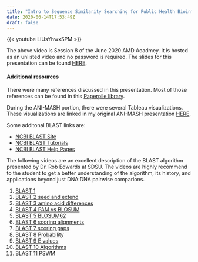 ```yaml
---
title: "Intro to Sequence Similarity Searching for Public Health Bioinformatics"
date: 2020-06-14T17:53:49Z
draft: false
---
```


{{< youtube LiUsYhwxSPM >}}

The above video is Session 8 of the June 2020 AMD Acadmey. It is hosted as an unlisted video and no password is required. The slides for this presentation can be found [HERE](https://storage.googleapis.com/staphb-resources/staphb-org-files/training-webinar-slides/Session-8_AMD_Academy.pdf).

#### Additional resources

There were many references discussed in this presentation. Most of those references can be found in this [Paperpile library](https://paperpile.com/shared/uSfhgd).

During the ANI-MASH portion, there were several Tableau visualizations. These visualizations are linked in my original ANI-MASH presentation [HERE](http://www.staphb.org/training/bacterial-id/).

Some additonal BLAST links are:
- [NCBI BLAST Site](https://blast.ncbi.nlm.nih.gov/Blast.cgi)
- [NCBI BLAST Tutorials](https://www.youtube.com/playlist?list=PLH-TjWpFfWrtjzMCIvUe-YbrlIeFQlKMq)
- [NCBI BLAST Help Pages](https://blast.ncbi.nlm.nih.gov/Blast.cgi?CMD=Web&PAGE_TYPE=BlastDocs)

The following videos are an excellent description of the BLAST algorithm presented by Dr. Rob Edwards at SDSU. The videos are highly recommend to the student to get a better understanding of the algorithm, its history, and applications beyond just DNA:DNA pairwise comparions.
1. [BLAST 1](https://www.youtube.com/watch?v=8A-msg23u0w)
2. [BLAST 2 seed and extend](https://www.youtube.com/watch?v=kAAme1fBanc)
3. [BLAST 3 amino acid differences](https://www.youtube.com/watch?v=K7i2XbFZv6Y)
4. [BLAST 4 PAM vs BLOSUM](https://www.youtube.com/watch?v=68lF71zEUF8)
5. [BLAST 5 BLOSUM62](https://www.youtube.com/watch?v=njva17LwhsE)
6. [BLAST 6 scoring alignments](https://www.youtube.com/watch?v=2V9HNxbWUMg)
7. [BLAST 7 scoring gaps](https://www.youtube.com/watch?v=2YUECI6cLHo)
8. [BLAST 8 Probability](https://www.youtube.com/watch?v=ZldgQTq4IyU)
9. [BLAST 9 E values](https://www.youtube.com/watch?v=S3gr8gjKHhc)
10. [BLAST 10 Algorithms](https://www.youtube.com/watch?v=1l2p_Q7QyB4)
11. [BLAST 11 PSWM](https://www.youtube.com/watch?v=419r3r87nAk)
